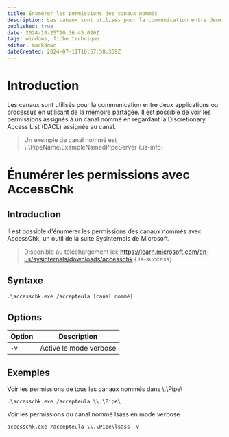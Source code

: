 ```yaml
---
title: Énumérer les permissions des canaux nommés
description: Les canaux sont utilisés pour la communication entre deux applications ou processus en utilisant de la mémoire partagée.
published: true
date: 2024-10-25T20:36:45.026Z
tags: windows, fiche technique
editor: markdown
dateCreated: 2024-07-11T16:57:58.359Z
---
```


# Introduction

Les canaux sont utilisés pour la communication entre deux applications ou processus en utilisant de la mémoire partagée. Il est possible de voir les permissions assignés à un canal nommé en regardant la Discretionary Access List (DACL) assignée au canal.

> Un exemple de canal nommé est \\.\PipeName\\ExampleNamedPipeServer
> {.is-info}

# Énumérer les permissions avec AccessChk

## Introduction

Il est possible d'énumérer les permissions des canaux nommés avec AccessChk, un outil de la suite Sysinternals de Microsoft.

> Disponible au téléchargement ici: https://learn.microsoft.com/en-us/sysinternals/downloads/accesschk
> {.is-success}

## Syntaxe

`.\accesschk.exe /accepteula [canal nommé]`

## Options

| Option | Description            |
| ------ | ---------------------- |
| `-v`   | Active le mode verbose |

## Exemples

Voir les permissions de tous les canaux nommés dans \\.\Pipe\

`.\accesschk.exe /accepteula \\.\Pipe\`

Voir les permissions du canal nommé lsass en mode verbose

`accesschk.exe /accepteula \\.\Pipe\lsass -v`
